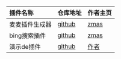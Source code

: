 | 插件名称       | 仓库地址                      | 作者主页                      |
|:---------------|:------------------------------|:------------------------------|
| 麦麦插件生成器 | [github](https://github.com/ZmasCloud/makeplugin) | [zmas](https://zmascloud.top)     |
| bing搜索插件   | [github](https://github.com/ZmasCloud/bingsearch) | [zmas](https://zmascloud.top)     |
| 演示de插件   | [github](https://zmascloud.top) | [作者](https://zmascloud.top)     |

